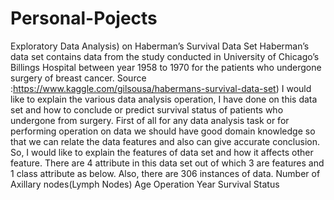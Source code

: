 # Personal-Pojects
Exploratory Data Analysis) on Haberman’s Survival Data Set
Haberman’s data set contains data from the study conducted in University of Chicago’s Billings Hospital between year 1958 to 1970 for the patients who undergone surgery of breast cancer. Source :https://www.kaggle.com/gilsousa/habermans-survival-data-set)
I would like to explain the various data analysis operation, I have done on this data set and how to conclude or predict survival status of patients who undergone from surgery.
First of all for any data analysis task or for performing operation on data we should have good domain knowledge so that we can relate the data features and also can give accurate conclusion. So, I would like to explain the features of data set and how it affects other feature.
There are 4 attribute in this data set out of which 3 are features and 1 class attribute as below. Also, there are 306 instances of data.
Number of Axillary nodes(Lymph Nodes)
Age
Operation Year
Survival Status
